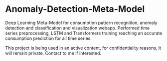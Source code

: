 # Anomaly-Detection-Meta-Model
Deep Learning Meta-Model for consumption pattern recognition, anomaly detection and classification and visualization webapp. Performed time series preprocessing, LSTM and Transformers training reaching an accurate consumption prediction for all time series.  

This project is being used in an active content, for confidentiality reasons, it will remain private. Contact to me if interested.
